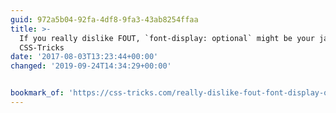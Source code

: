 ```yaml
---
guid: 972a5b04-92fa-4df8-9fa3-43ab8254ffaa
title: >-
  If you really dislike FOUT, `font-display: optional` might be your jam |
  CSS-Tricks
date: '2017-08-03T13:23:44+00:00'
changed: '2019-09-24T14:34:29+00:00'


bookmark_of: 'https://css-tricks.com/really-dislike-fout-font-display-optional-might-jam/'
---
```





